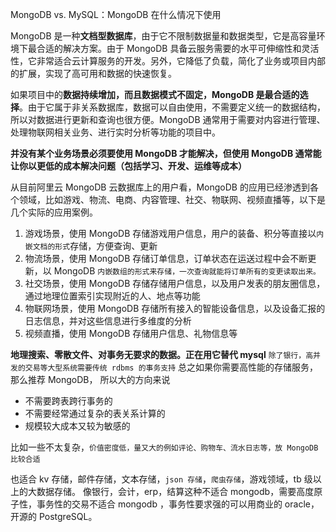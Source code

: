 MongoDB vs. MySQL：MongoDB 在什么情况下使用

MongoDB 是一种**文档型数据库**，由于它不限制数据量和数据类型，它是高容量环境下最合适的解决方案。由于 MongoDB 具备云服务需要的水平可伸缩性和灵活性，它非常适合云计算服务的开发。另外，它降低了负载，简化了业务或项目内部的扩展，实现了高可用和数据的快速恢复。

如果项目中的**数据持续增加，而且数据模式不固定，MongoDB 是最合适的选择**。由于它属于非关系数据库，数据可以自由使用，不需要定义统一的数据结构，所以对数据进行更新和查询也很方便。MongoDB 通常用于需要对内容进行管理、处理物联网相关业务、进行实时分析等功能的项目中。

**并没有某个业务场景必须要使用 MongoDB 才能解决，但使用 MongoDB 通常能让你以更低的成本解决问题（包括学习、开发、运维等成本）**

从目前阿里云 MongoDB 云数据库上的用户看，MongoDB 的应用已经渗透到各个领域，比如游戏、物流、电商、内容管理、社交、物联网、视频直播等，以下是几个实际的应用案例。

1. 游戏场景，使用 MongoDB 存储游戏用户信息，用户的装备、积分等直接以`内嵌文档的形式`存储，方便查询、更新
2. 物流场景，使用 MongoDB 存储订单信息，订单状态在运送过程中会不断更新，以 MongoDB `内嵌数组的形式来存储，一次查询就能将订单所有的变更读取出来。`
3. 社交场景，使用 MongoDB 存储存储用户信息，以及用户发表的朋友圈信息，通过地理位置索引实现附近的人、地点等功能
4. 物联网场景，使用 MongoDB 存储所有接入的智能设备信息，以及设备汇报的日志信息，并对这些信息进行多维度的分析
5. 视频直播，使用 MongoDB 存储用户信息、礼物信息等

**地理搜索、零散文件、对事务无要求的数据。正在用它替代 mysql**
`除了银行，高并发的交易等大型系统需要传统 rdbms 的事务支持`
总之如果你需要高性能的存储服务，那么推荐 MongoDB，
所以大的方向来说

- 不需要跨表跨行事务的
- 不需要经常通过复杂的表关系计算的
- 规模较大成本又较为敏感的

比如一些不太复杂，`价值密度低，量又大的例如评论、购物车、流水日志等，放 MongoDB 比较合适`

也适合 kv 存储，邮件存储，文本存储，`json 存储`，`爬虫存储`，游戏领域，tb 级以上的大数据存储。
像银行，会计，erp，结算这种不适合 mongodb，需要高度原子性，事务性的交易不适合 mongodb ，事务性要求强的可以用商业的 oracle，开源的 PostgreSQL。
